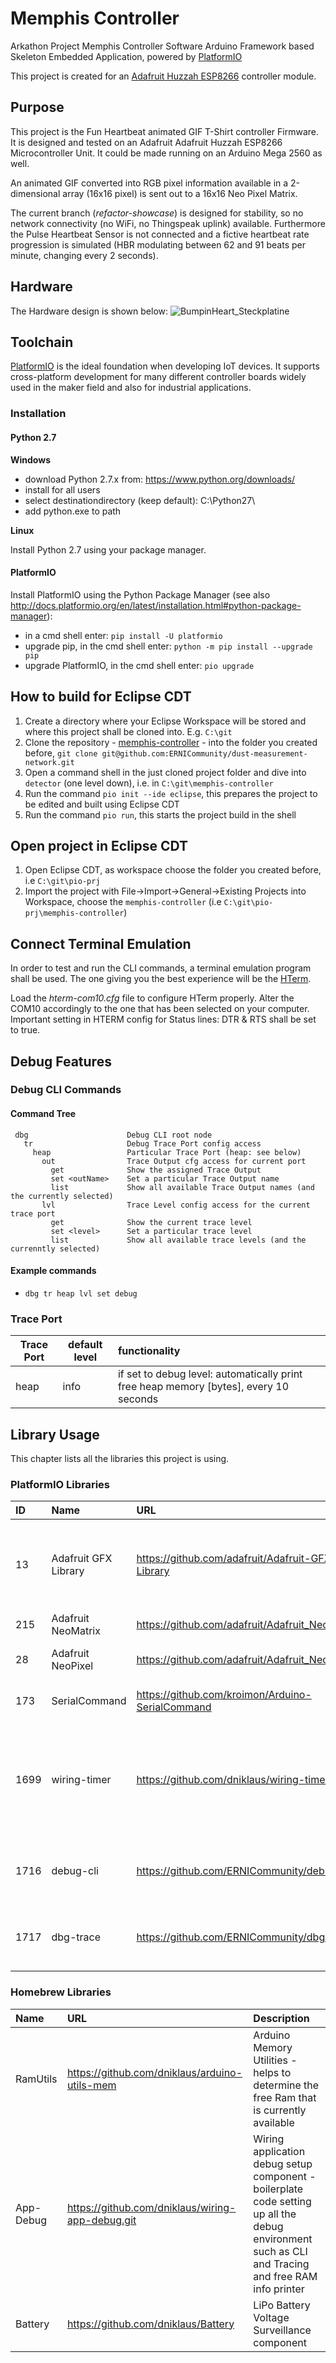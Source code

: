 # Memphis Controller
Arkathon Project Memphis Controller Software
Arduino Framework based Skeleton Embedded Application, powered by [PlatformIO](http://platformio.org "Cross-platform build system")

This project is created for an [Adafruit Huzzah ESP8266](https://learn.adafruit.com/adafruit-huzzah-esp8266-breakout) controller module.

## Purpose
This project is the Fun Heartbeat animated GIF T-Shirt controller Firmware.
It is designed and tested on an Adafruit Adafruit Huzzah ESP8266 Microcontroller Unit. It could be made running on an Arduino Mega 2560 as well.

An animated GIF converted into RGB pixel information available in a 2-dimensional array (16x16 pixel) is sent out to a 16x16 Neo Pixel Matrix. 

The current branch (*refactor-showcase*) is designed for stability, so no network connectivity (no WiFi, no Thingspeak uplink) available. Furthermore the Pulse Heartbeat Sensor is not connected and a fictive heartbeat rate progression is simulated (HBR modulating between 62 and 91 beats per minute, changing every 2 seconds).

## Hardware
The Hardware design is shown below:
![BumpinHeart_Steckplatine](doc\design\hw\BumpinHeart_Steckplatine.png)


## Toolchain
[PlatformIO](http://platformio.org "Cross-platform build system") is the ideal foundation when developing IoT devices. It supports cross-platform development for many different controller boards widely used in the maker field and also for industrial applications.

### Installation
#### Python 2.7

**Windows**

* download Python 2.7.x from: https://www.python.org/downloads/
* install for all users
* select destinationdirectory (keep default): C:\Python27\
* add python.exe to path

**Linux**

Install Python 2.7 using your package manager.

#### PlatformIO
Install PlatformIO using the Python Package Manager
(see also http://docs.platformio.org/en/latest/installation.html#python-package-manager):

* in a cmd shell enter: `pip install -U platformio`
* upgrade pip, in the cmd shell enter: `python -m pip install --upgrade pip`
* upgrade PlatformIO, in the cmd shell enter: `pio upgrade`


## How to build for Eclipse CDT
  1. Create a directory where your Eclipse Workspace will be stored and where this project shall be cloned into. E.g. `C:\git`
  2. Clone the repository - [memphis-controller](https://github.com/ERNICommunity/memphis-controller) - into the folder you created before, `git clone git@github.com:ERNICommunity/dust-measurement-network.git`
  3. Open a command shell in the just cloned project folder and dive into `detector` (one level down), i.e. in `C:\git\memphis-controller`
  4. Run the command `pio init --ide eclipse`, this prepares the project to be edited and built using Eclipse CDT
  5. Run the command `pio run`, this starts the project build in the shell

## Open project in Eclipse CDT
  1. Open Eclipse CDT, as workspace choose the folder you created before, i.e `C:\git\pio-prj`
  2. Import the project with File->Import->General->Existing Projects into Workspace, choose the `memphis-controller` (i.e `C:\git\pio-prj\memphis-controller`)

## Connect Terminal Emulation
In order to test and run the CLI commands, a terminal emulation program shall be used. The one giving you the best experience will be the [HTerm](http://www.der-hammer.info/terminal/). 

Load the _hterm-com10.cfg_ file to configure HTerm properly. Alter the COM10 accordingly to the one that has been selected on your computer.
Important setting in HTERM config for Status lines: DTR & RTS shall be set to true.

## Debug Features
### Debug CLI Commands
#### Command Tree
     dbg                      Debug CLI root node
       tr                     Debug Trace Port config access
         heap                 Particular Trace Port (heap: see below)
           out                Trace Output cfg access for current port
             get              Show the assigned Trace Output
             set <outName>    Set a particular Trace Output name
             list             Show all available Trace Output names (and the currently selected)
           lvl                Trace Level config access for the current trace port
             get              Show the current trace level
             set <level>      Set a particular trace level
             list             Show all available trace levels (and the currenntly selected)

#### Example commands
* `dbg tr heap lvl set debug`


### Trace Port

|Trace Port|default level|functionality|
|----------|-------------|:------------|
|heap|info|if set to debug level: automatically print free heap memory [bytes], every 10 seconds|

## Library Usage
This chapter lists all the libraries this project is using.

### PlatformIO Libraries

|ID|Name|URL|Description|
|:---|:------------|:----------------|:-----------------------|
|13|Adafruit GFX Library|https://github.com/adafruit/Adafruit-GFX-Library|Adafruit GFX graphics core library, this is the 'core' class that all our other graphics libraries derive from: [https://learn.adafruit.com/adafruit-gfx-graphics-library](https://learn.adafruit.com/adafruit-gfx-graphics-library)|
|215|Adafruit NeoMatrix|https://github.com/adafruit/Adafruit_NeoMatrix|Adafruit_GFX-compatible library for NeoPixel grids|
|28|Adafruit NeoPixel|https://github.com/adafruit/Adafruit_NeoPixel|Arduino library for controlling single-wire LED pixels (NeoPixel, WS2812, etc.)|
| 173|SerialCommand|https://github.com/kroimon/Arduino-SerialCommand|A Wiring/Arduino library to tokenize and parse commands received over a serial port.|
|1699|wiring-timer |https://github.com/dniklaus/wiring-timer|Universal recurring or non-recurring Timer. <br />Configurable timer to schedule events without having to use Arduino delay() function; helps to improve your application's architecture by encapsulating the timers into your components and thus make them active.|
|1716|debug-cli|https://github.com/ERNICommunity/debug-cli|Debug CLI for Embedded Applications - Command Line  Interface for debugging and testing based on object oriented tree structure.|
|1717|dbg-trace|https://github.com/ERNICommunity/dbg-trace|Debug Trace component for Embedded Applications - Debug and Trace Log message system based on trace ports with adjustable levels.|



### Homebrew Libraries

|Name|URL|Description|
|:------|:---------------------|:-------------------------------|
|RamUtils|https://github.com/dniklaus/arduino-utils-mem|Arduino Memory Utilities - helps to determine the free Ram that is currently available|
|App-Debug  |https://github.com/dniklaus/wiring-app-debug.git|Wiring application debug setup component - boilerplate code setting up all the debug environment such as CLI and Tracing and free RAM info printer                                                                                         |
|Battery |https://github.com/dniklaus/Battery|LiPo Battery Voltage Surveillance component |

